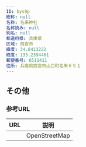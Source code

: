 ```yaml
---
ID: bys9p
総称: null
名称: 名来神社
名称読み: null
別名: null
都道府県: 兵庫県
区域: 西宮市
緯度: 34.8413222
経度: 135.2394461
郵便番号: 6511411
住所: 兵庫県西宮市山口町名来６５１
---
```


## その他

### 参考URL

| URL | 説明          |
| --- | ------------- |
|     | OpenStreetMap |
